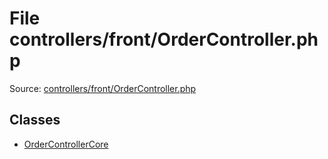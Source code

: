 File controllers/front/OrderController.php
=========

Source: [controllers/front/OrderController.php](https://github.com/PrestaShop/PrestaShop/blob/1.6.0.13/controllers/front/OrderController.php)


Classes
-------

* [OrderControllerCore](class.OrderControllerCore.md)

